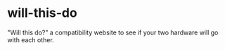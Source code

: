# will-this-do
"Will this do?" a compatibility website to see if your two hardware will go with each other.
